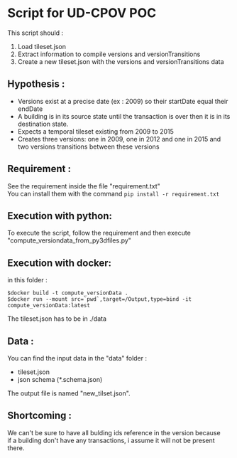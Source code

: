# Script for UD-CPOV POC  

This script should :  
1. Load tileset.json  
2. Extract information to compile versions and versionTransitions  
3. Create a new tileset.json with the versions and versionTransitions data  

## Hypothesis :  
 * Versions exist at a precise date (ex : 2009) so their startDate equal their endDate
 * A building is in its source state until the transaction is over then it is in its destination state. 
 *  Expects a temporal tileset existing from 2009 to 2015
 *  Creates three versions: one in 2009, one in 2012 and one in 2015 and two versions transitions between these versions

## Requirement :  
See the requirement inside the file "requirement.txt"  
You can install them with the command `pip install -r requirement.txt` 

## Execution with python:  
To execute the script, follow the requirement and then execute  "compute_versiondata_from_py3dfiles.py"

## Execution with docker:  
in this folder : 
```
$docker build -t compute_versionData .
$docker run --mount src=`pwd`,target=/Output,type=bind -it compute_versionData:latest
```
The tileset.json has to be in ./data

## Data :  
You can find the input data in the "data" folder :  
* tileset.json
* json schema (*.schema.json)  

The output file is named "new_tilset.json".  

## Shortcoming :  
We can't be sure to have all bulding ids reference in the version because   
if a building don't have any transactions, i assume it will not be present there.  